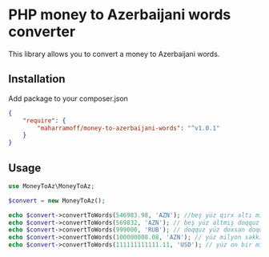 # PHP money to Azerbaijani words converter

This library allows you to convert a money to Azerbaijani words.

## Installation

Add package to your composer.json

```json
{
    "require": {
        "maharramoff/money-to-azerbaijani-words": "^v1.0.1"
    }
}
```


## Usage

```php
use MoneyToAz\MoneyToAz;

$convert = new MoneyToAz();

echo $convert->convertToWords(546983.98, 'AZN'); //beş yüz qırx altı min doqquz yüz səksən üç manat, doxsan səkkiz qəpik
echo $convert->convertToWords(569832, 'AZN'); // beş yüz altmış doqquz min səkkiz yüz otuz iki manat
echo $convert->convertToWords(999000, 'RUB'); // doqquz yüz doxsan doqquz min rubl
echo $convert->convertToWords(100000008.08, 'AZN'); // yüz milyon səkkiz manat, səkkiz qəpik
echo $convert->convertToWords(111111111111.11, 'USD'); // yüz on bir milyard yüz on bir milyon yüz on bir min yüz on bir dollar, on bir sent
```
